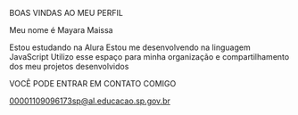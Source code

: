 BOAS VINDAS AO MEU PERFIL

Meu nome é Mayara Maissa

Estou estudando na Alura
Estou me desenvolvendo na linguagem JavaScript
Utilizo esse espaço para minha organização e compartilhamento dos meu projetos desenvolvidos

VOCÊ PODE ENTRAR EM CONTATO COMIGO 

00001109096173sp@al.educacao.sp.gov.br
